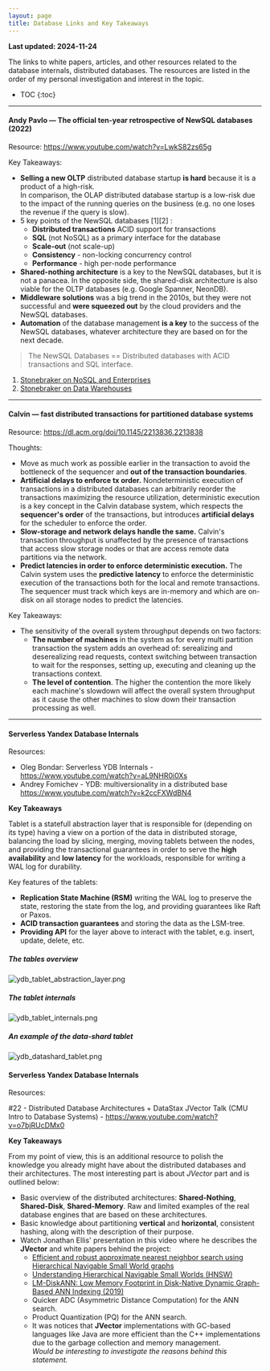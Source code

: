 ```yaml
---
layout: page
title: Database Links and Key Takeaways
---
```


**Last updated: 2024-11-24**

The links to white papers, articles, and other resources related to the database internals, distributed databases.
The resources are listed in the order of my personal investigation and interest in the topic.

* TOC
{:toc}

---

#### Andy Pavlo — The official ten-year retrospective of NewSQL databases (2022)
Resource: https://www.youtube.com/watch?v=LwkS82zs65g

Key Takeaways:

- **Selling a new OLTP** distributed database startup **is hard** because it is a product of a high-risk. \
In comparison, the OLAP distributed database startup is a low-risk due to the impact of the running queries on the business 
(e.g. no one loses the revenue if the query is slow).
- 5 key points of the NewSQL databases [1][2] :
  - **Distributed transactions** ACID support for transactions
  - **SQL** (not NoSQL) as a primary interface for the database
  - **Scale-out** (not scale-up)
  - **Consistency** - non-locking concurrency control
  - **Performance** - high per-node performance
- **Shared-nothing architecture** is a key to the NewSQL databases, but it is not a panacea. In the opposite side, the 
shared-disk architecture is also viable for the OLTP databases (e.g. Google Spanner, NeonDB).
- **Middleware solutions** was a big trend in the 2010s, but they were not successful and **were squeezed out** by 
the cloud providers and the NewSQL databases.
- **Automation** of the database management **is a key** to the success of the NewSQL databases, whatever architecture 
they are based on for the next decade.

> The NewSQL Databases == Distributed databases with ACID transactions and SQL interface.

1. [Stonebraker on NoSQL and Enterprises](https://dl.acm.org/doi/pdf/10.1145/1978542.1978546)
2. [Stonebraker on Data Warehouses](https://dl.acm.org/doi/pdf/10.1145/1941487.1941491)

---

#### Calvin — fast distributed transactions for partitioned database systems
Resource: https://dl.acm.org/doi/10.1145/2213836.2213838

Thoughts:

- Move as much work as possible earlier in the transaction to avoid the bottleneck of the sequencer and **out of the
transaction boundaries**.
- **Artificial delays to enforce tx order.** Nondeterministic execution of transactions in a distributed databases can arbitrarily reorder the transactions maximizing
the resource utilization, deterministic execution is a key concept in the Calvin database system, which respects the
**sequencer's order** of the transactions, but introduces **artificial delays** for the scheduler to enforce the order.
- **Slow-storage and network delays handle the same.** Calvin's transaction throughput is unaffected by the presence of transactions that access slow storage nodes or 
that are access remote data partitions via the network. 
- **Predict latencies in order to enforce deterministic execution.** The Calvin system uses the **predictive latency** 
to enforce the deterministic execution of the transactions both for the local and remote transactions. The sequencer
must track which keys are in-memory and which are on-disk on all storage nodes to predict the latencies.

Key Takeaways:

- The sensitivity of the overall system throughput depends on two factors:
  - **The number of machines** in the system as for every multi partition transaction the system adds an overhead of:
  serealizing and deserealizing read requests, context switching between transaction to wait for the responses, setting 
  up, executing and cleaning up the transactions context.
  - **The level of contention**. The higher the contention the more likely each machine's slowdown will affect the overall
  system throughput as it cause the other machines to slow down their transaction processing as well. 
  

---

#### Serverless Yandex Database Internals

Resources: 
- Oleg Bondar: Serverless YDB Internals - https://www.youtube.com/watch?v=aL9NHR0i0Xs
- Andrey Fomichev - YDB: multiversionality in a distributed base https://www.youtube.com/watch?v=k2ccFXWdBN4

**Key Takeaways**

Tablet is a statefull abstraction layer that is responsible for (depending on its type) having a view on a portion 
of the data in distributed storage, balancing the load by slicing, merging, moving tablets between the nodes,
and providing the transactional guarantees in order to serve the **high availability** and **low latency** for the
workloads, responsible for writing a WAL log for durability.

Key features of the tablets:
- **Replication State Machine (RSM)** writing the WAL log to preserve the state, restoring the state from the log, and
providing guarantees like Raft or Paxos.
- **ACID transaction guarantees** and storing the data as the LSM-tree.
- **Providing API** for the layer above to interact with the tablet, e.g. insert, update, delete, etc.

##### The tables overview
![ydb_tablet_abstraction_layer.png](./../img/ydb_tablet_abstraction_layer.png)

##### The tablet internals
![ydb_tablet_internals.png](./../img/ydb_tablet_internals.png)

##### An example of the data-shard tablet
![ydb_datashard_tablet.png](./../img/ydb_datashard_tablet.png)


#### Serverless Yandex Database Internals

Resources:

#22 - Distributed Database Architectures + DataStax JVector Talk (CMU Intro to Database Systems) - 
https://www.youtube.com/watch?v=o7bjRUcDMx0

**Key Takeaways**

From my point of view, this is an additional resource to polish the knowledge you already might have
about the distributed databases and their architectures. The most interesting part is about _JVector_ part and 
is outlined below:

- Basic overview of the distributed architectures: **Shared-Nothing**, **Shared-Disk**, **Shared-Memory**.
Raw and limited examples of the real database engines that are based on these architectures.
- Basic knowledge about partitioning **vertical** and **horizontal**, consistent hashing, 
along with the description of their purpose.
- Watch Jonathan Ellis' presentation in this video where he describes the **JVector** and white papers
behind the project:
  - [Efficient and robust approximate nearest neighbor search using Hierarchical Navigable Small World graphs](https://arxiv.org/abs/1603.09320)
  - [Understanding Hierarchical Navigable Small Worlds (HNSW)](https://www.datastax.com/guides/hierarchical-navigable-small-worlds)
  - [LM-DiskANN: Low Memory Footprint in Disk-Native Dynamic Graph-Based ANN Indexing (2019)](https://cse.unl.edu/~yu/homepage/publications/paper/2023.LM-DiskANN-Low%20Memory%20Footprint%20in%20Disk-Native%20Dynamic%20Graph-Based%20ANN%20Indexing.pdf)
  - Quicker ADC (Asymmetric Distance Computation) for the ANN search.
  - Product Quantization (PQ) for the ANN search.
  - It was notices that **JVector** implementations with GC-based languages like Java are more efficient 
  than the C++ implementations due to the garbage collection and memory management. \
  _Would be interesting to investigate the reasons behind this statement._